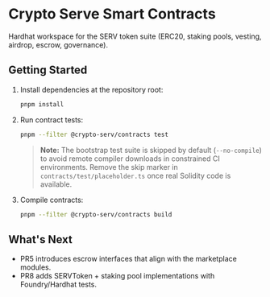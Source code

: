 # Crypto Serve Smart Contracts

Hardhat workspace for the SERV token suite (ERC20, staking pools, vesting, airdrop, escrow, governance).

## Getting Started
1. Install dependencies at the repository root:
   ```bash
   pnpm install
   ```
2. Run contract tests:
   ```bash
   pnpm --filter @crypto-serv/contracts test
   ```
   > **Note:** The bootstrap test suite is skipped by default (`--no-compile`) to avoid remote compiler downloads in constrained CI environments. Remove the skip marker in `contracts/test/placeholder.ts` once real Solidity code is available.
3. Compile contracts:
   ```bash
   pnpm --filter @crypto-serv/contracts build
   ```

## What's Next
- PR5 introduces escrow interfaces that align with the marketplace modules.
- PR8 adds SERVToken + staking pool implementations with Foundry/Hardhat tests.
